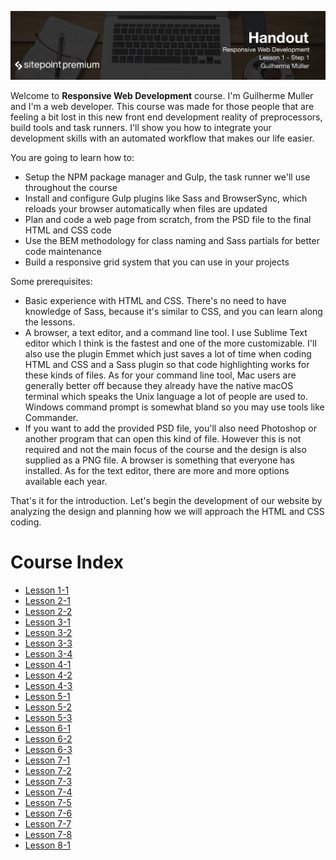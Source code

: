 ![](headings/1.1.png)

Welcome to **Responsive Web Development** course. I'm Guilherme Muller and I'm a web developer. This course was made for those people that are feeling a bit lost in this new front end development reality of preprocessors, build tools and task runners. I'll show you how to integrate your development skills with an automated workflow that makes our life easier.

You are going to learn how to:

* Setup the NPM package manager and Gulp, the task runner we'll use throughout the course
* Install and configure Gulp plugins like Sass and BrowserSync, which reloads your browser automatically when files are updated
* Plan and code a web page from scratch, from the PSD file to the final HTML and CSS code
* Use the BEM methodology for class naming and Sass partials for better code maintenance
* Build a responsive grid system that you can use in your projects

Some prerequisites:

* Basic experience with HTML and CSS. There's no need to have knowledge of Sass, because it's similar to CSS, and you can learn along the lessons.
* A browser, a text editor, and a command line tool. I use Sublime Text editor which I think is the fastest and one of the more customizable. I'll also use the plugin Emmet which just saves a lot of time when coding HTML and CSS and a Sass plugin so that code highlighting works for these kinds of files. As for your command line tool, Mac users are generally better off because they already have the native macOS terminal which speaks the Unix language a lot of people are used to. Windows command prompt is somewhat bland so you may use tools like Commander.
* If you want to add the provided PSD file, you'll also need Photoshop or another program that can open this kind of file. However this is not required and not the main focus of the course and the design is also supplied as a PNG file. A browser is something that everyone has installed. As for the text editor, there are more and more options available each year. 

That's it for the introduction. Let's begin the development of our website by analyzing the design and planning how we will approach the HTML and CSS coding.


# Course Index

* [Lesson 1-1](Responsive_Web_Development_handouts/lesson1-1.md)
* [Lesson 2-1](Responsive_Web_Development_handouts/lesson2-1.md)
* [Lesson 2-2](Responsive_Web_Development_handouts/lesson2-2.md)
* [Lesson 3-1](Responsive_Web_Development_handouts/lesson3-1.md)
* [Lesson 3-2](Responsive_Web_Development_handouts/lesson3-2.md)
* [Lesson 3-3](Responsive_Web_Development_handouts/lesson3-3.md)
* [Lesson 3-4](Responsive_Web_Development_handouts/lesson3-4.md)
* [Lesson 4-1](Responsive_Web_Development_handouts/lesson4-1.md)
* [Lesson 4-2](Responsive_Web_Development_handouts/lesson4-2.md)
* [Lesson 4-3](Responsive_Web_Development_handouts/lesson4-3.md)
* [Lesson 5-1](Responsive_Web_Development_handouts/lesson5-1.md)
* [Lesson 5-2](Responsive_Web_Development_handouts/lesson5-2.md)
* [Lesson 5-3](Responsive_Web_Development_handouts/lesson5-3.md)
* [Lesson 6-1](Responsive_Web_Development_handouts/lesson6-1.md)
* [Lesson 6-2](Responsive_Web_Development_handouts/lesson6-2.md)
* [Lesson 6-3](Responsive_Web_Development_handouts/lesson6-3.md)
* [Lesson 7-1](Responsive_Web_Development_handouts/lesson7-1.md)
* [Lesson 7-2](Responsive_Web_Development_handouts/lesson7-2.md)
* [Lesson 7-3](Responsive_Web_Development_handouts/lesson7-3.md)
* [Lesson 7-4](Responsive_Web_Development_handouts/lesson7-4.md)
* [Lesson 7-5](Responsive_Web_Development_handouts/lesson7-5.md)
* [Lesson 7-6](Responsive_Web_Development_handouts/lesson7-6.md)
* [Lesson 7-7](Responsive_Web_Development_handouts/lesson7-7.md)
* [Lesson 7-8](Responsive_Web_Development_handouts/lesson7-8.md)
* [Lesson 8-1](Responsive_Web_Development_handouts/lesson8-1.md)


